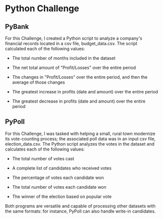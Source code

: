 # Python Challenge

## PyBank

For this Challenge, I created a Python script to analyze a company's financial records located in a csv file, budget_data.csv.  The script calculated each of the following values:

  * The total number of months included in the dataset

  * The net total amount of "Profit/Losses" over the entire period

  * The changes in "Profit/Losses" over the entire period, and then the average of those changes

  * The greatest increase in profits (date and amount) over the entire period

  * The greatest decrease in profits (date and amount) over the entire period


## PyPoll

For this Challenge, I was tasked with helping a small, rural town modernize its vote-counting process; the associated poll data was in an input csv file, election_data.csv.  The Python script analyzes the votes in the dataset and calculates each of the following values:

  * The total number of votes cast

  * A complete list of candidates who received votes

  * The percentage of votes each candidate won

  * The total number of votes each candidate won

  * The winner of the election based on popular vote

Both programs are versatile and capable of processing other datasets with the same formats: for instance, PyPoll can also handle write-in candidates.
